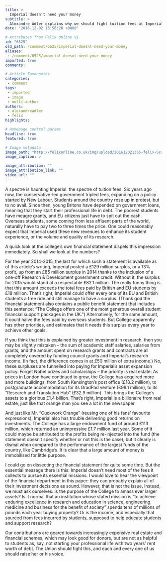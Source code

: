 ```yaml
---
title: >
  Imperial doesn’t need your money
subtitle: >
  Alexandre Adler explains why we should fight tuition fees at Imperial
date: "2016-12-02 13:56:28 +0000"

# Attributes from Felix Online V1
id: "6525"
old_path: /comment/6525/imperial-doesnt-need-your-money
aliases:
 - /comment/6525/imperial-doesnt-need-your-money
imported: true
comments:

# Article Taxonomies
categories:
 - comment
tags:
 - imported
 - image
 - multi-author
authors:
 - alexandreadler
 - felix
highlights:

# Homepage control params
headline: true
featured: true

# Image metadata
image_path: "http://felixonline.co.uk/img/upload/201612021355-felix-Screen Shot 2016-12-02 at 13.54.24.png"
image_caption: >

image_attribution: ""
image_attribution_link: ""
video_url: ""
---
```


A spectre is haunting Imperial: the spectre of tuition fees. Six years ago now, the conservative-led government tripled fees, expanding on a policy started by New Labour. Students around the country rose up in protest, but to no avail. Since then, young Britons have depended on government loans, meaning that they start their professional life in debt. The poorest students have meagre grants, and EU citizens just have to spit out the cash. Overseas students, some coming from less affluent parts of the world, naturally have to pay two to three times the price.
One could reasonably expect that Imperial used these new revenues to enhance its student experience, or the volume and quality of its research.

A quick look at the college’s own financial statement dispels this impression immediately. So shall we look at the numbers?

For the year 2014-2015, the last for which such a statement is available as of this article’s writing, Imperial posted a £129 million surplus, or a 13% profit, up from an £85 million surplus in 2014 thanks to the inclusion of a one-off Research &amp; Development government credit. Without it, the surplus for 2015 would stand at a respectable £82.1 million. The really funny thing is that this amount exceeds the total fees paid by British and EU students by £18 million. That’s right, Imperial could offer every one of its EU and British students a free ride and still manage to have a surplus. (Thank god the financial statement also contains a public benefit statement that includes this sentence: “The College offers one of the most generous overall student financial support packages in the UK.”) Alternatively, for the same amount, it could halve the fees paid by overseas students. But College apparently has other priorities, and estimates that it needs this surplus every year to achieve other goals.

If you think that this is explained by greater investment in research, then you may be slightly mistaken – the sum of academic staff salaries, salaries from grants, and the amount spent on research grants and contracts are all completely covered by funding council grants and Imperial’s research income. (In fact, the difference comes in at £50 million of extra income.)
No, these surpluses are funnelled into paying for Imperial’s asset expansion policy. Forget Nobel prizes and scholarships – the priority is real estate. As prices in London have continued to grow, the College has acquired more and more buildings, from South Kensington’s post office (£18.2 million), to postgraduate accommodation for its GradPad venture (£98.1 million), to its “Research and Translation Hub” (£32.9 million). This brings the College’s assets to a glorious £1.4 billion. That’s right, Imperial is a billionaire from real estate, just like that orange man you see a lot in the newspaper.

And just like Mr. “Cuckwork Orange” (reusing one of his fans’ favourite expressions), Imperial also has trouble delivering good returns on investments. The College has a large endowment fund of around £113 million, which returned an unimpressive  £1.7 million last year. Some of it could maybe be attributed to the profits being re-injected into the fund (the statement doesn’t specify whether or not this is the case), but it clearly is dismal when compared to the performance of the largest funds of the country, like Cambridge’s. It is clear that a large amount of money is immobilised for little purpose.

I could go on dissecting the financial statement for quite some time. But the essential message there is this: Imperial doesn’t need most of the fees it collects to pursue its essential missions. I would love to hear the viewpoint of the financial department in this paper: they can probably explain all of their investment decisions as sound. However, that is not the issue. Instead, we must ask ourselves: is the purpose of the College to amass ever larger assets? Is it normal that an institution whose stated mission is “to achieve enduring excellence in research and education in science, engineering, medicine and business for the benefit of society” spends tens of millions of pounds each year buying property?   Or is the income, and especially that sourced from fees incurred by students, supposed to help educate students and support research?

Our contributions are geared towards increasingly expensive real estate and financial schemes, which may look good for donors, but are not as helpful to students as, say, not starting your professional life with two years’ rent worth of debt. The Union should fight this, and each and every one of us should raise her or his voice.

